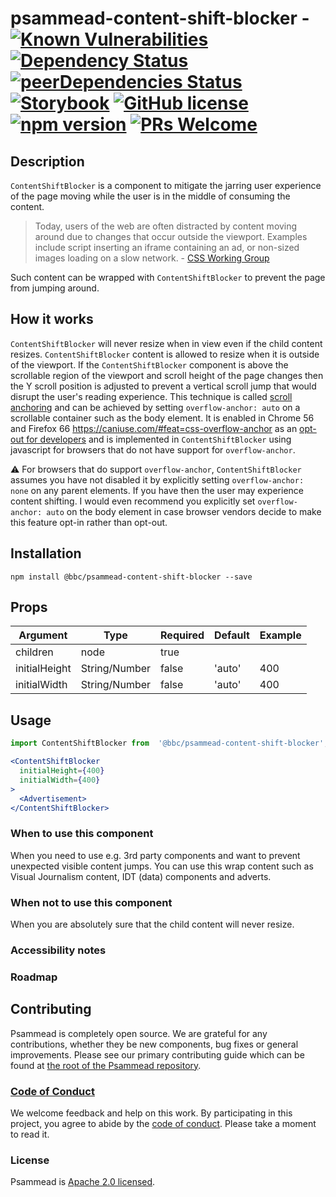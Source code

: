 # psammead-content-shift-blocker - [![Known Vulnerabilities](https://snyk.io/test/github/bbc/psammead/badge.svg?targetFile=packages%2Fcomponents%2Fpsammead-content-shift-blocker%2Fpackage.json)](https://snyk.io/test/github/bbc/psammead?targetFile=packages%2Fcomponents%2Fpsammead-content-shift-blocker%2Fpackage.json) [![Dependency Status](https://david-dm.org/bbc/psammead.svg?path=packages/components/psammead-content-shift-blocker)](https://david-dm.org/bbc/psammead?path=packages/components/psammead-content-shift-blocker) [![peerDependencies Status](https://david-dm.org/bbc/psammead/peer-status.svg?path=packages/components/psammead-content-shift-blocker)](https://david-dm.org/bbc/psammead?path=packages/components/psammead-content-shift-blocker&type=peer) [![Storybook](https://raw.githubusercontent.com/storybooks/brand/master/badge/badge-storybook.svg?sanitize=true)](https://bbc.github.io/psammead/?path=/story/components-contentshiftblocker--default) [![GitHub license](https://img.shields.io/badge/license-Apache%202.0-blue.svg)](https://github.com/bbc/psammead/blob/latest/LICENSE) [![npm version](https://img.shields.io/npm/v/@bbc/psammead-content-shift-blocker.svg)](https://www.npmjs.com/package/@bbc/psammead-content-shift-blocker) [![PRs Welcome](https://img.shields.io/badge/PRs-welcome-brightgreen.svg)](https://github.com/bbc/psammead/blob/latest/CONTRIBUTING.md)

## Description

`ContentShiftBlocker` is a component to mitigate the jarring user experience of the page moving while the user is in the middle of consuming the content.

> Today, users of the web are often distracted by content moving around due to changes that occur outside the viewport. Examples include script inserting an iframe containing an ad, or non-sized images loading on a slow network. - [CSS Working Group](https://drafts.csswg.org/css-scroll-anchoring/#intro*)

Such content can be wrapped with `ContentShiftBlocker` to prevent the page from jumping around.

## How it works

`ContentShiftBlocker` will never resize when in view even if the child content resizes. `ContentShiftBlocker` content is allowed to resize when it is outside of the viewport. If the `ContentShiftBlocker` component is above the scrollable region of the viewport and scroll height of the page changes then the Y scroll position is adjusted to prevent a vertical scroll jump that would disrupt the user's reading experience. This technique is called [scroll anchoring](https://drafts.csswg.org/css-scroll-anchoring/) and can be achieved by setting `overflow-anchor: auto` on a scrollable container such as the body element. It is enabled in Chrome 56 and Firefox 66 https://caniuse.com/#feat=css-overflow-anchor as an [opt-out for developers](https://www.chromestatus.com/feature/5700102471548928) and is implemented in `ContentShiftBlocker` using javascript for browsers that do not have support for `overflow-anchor`.

⚠️ For browsers that do support `overflow-anchor`, `ContentShiftBlocker` assumes you have not disabled it by explicitly setting `overflow-anchor: none` on any parent elements. If you have then the user may experience content shifting. I would even recommend you explicitly set `overflow-anchor: auto` on the body element in case browser vendors decide to make this feature opt-in rather than opt-out.

## Installation

`npm install @bbc/psammead-content-shift-blocker --save`

## Props

| Argument      | Type          | Required | Default | Example         |
| ------------- | ------------- | -------- | ------- | --------------- |
| children      | node          | true     |         | <Advertisement> |
| initialHeight | String/Number | false    | 'auto'  | 400             |
| initialWidth  | String/Number | false    | 'auto'  | 400             |

## Usage

```jsx
import ContentShiftBlocker from  '@bbc/psammead-content-shift-blocker';

<ContentShiftBlocker
  initialHeight={400}
  initialWidth={400}
>
  <Advertisement>
</ContentShiftBlocker>
```

### When to use this component

When you need to use e.g. 3rd party components and want to prevent unexpected visible content jumps. You can use this wrap content such as Visual Journalism content, IDT (data) components and adverts.

### When not to use this component

When you are absolutely sure that the child content will never resize.

### Accessibility notes

<!-- Information about accessibility for this component -->

### Roadmap

<!-- Known future changes of the component -->

## Contributing

Psammead is completely open source. We are grateful for any contributions, whether they be new components, bug fixes or general improvements. Please see our primary contributing guide which can be found at [the root of the Psammead repository](https://github.com/bbc/psammead/blob/latest/CONTRIBUTING.md).

### [Code of Conduct](https://github.com/bbc/psammead/blob/latest/CODE_OF_CONDUCT.md)

We welcome feedback and help on this work. By participating in this project, you agree to abide by the [code of conduct](https://github.com/bbc/psammead/blob/latest/CODE_OF_CONDUCT.md). Please take a moment to read it.

### License

Psammead is [Apache 2.0 licensed](https://github.com/bbc/psammead/blob/latest/LICENSE).
